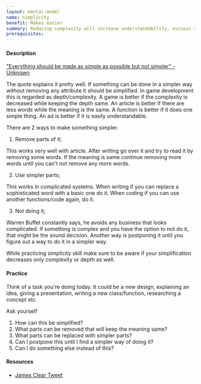```yaml
---
layout: mental-model
name: Simplicity
benefit: Makes easier
summary: Reducing complexity will increase understandability, success rate, growth and many other things.
prerequisites:
---
```


#### Description

["Everything should be made as simple as possible but not simpler" - Unknown](https://www.youtube.com/watch?v=4ibabROYccs&feature=youtu.be&t=1149)

The quote explains it pretty well. If something can be done in a simpler way without removing any attribute it should be simplified. In game development this is regarded as depth/complexity. A game is better if the complexity is decreased while keeping the depth same. An article is better if there are less words while the meaning is the same. A function is better if it does one simple thing. An ad is better if it is easily understandable. 

There are 2 ways to make something simpler. 

1. Remove parts of it;

This works very well with article. After writing go over it and try to read it by removing some words. If the meaning is same continue removing more words until you can't not remove any more words. 

2. Use simpler parts;

This works in complicated systems. When writing if you can replace a sophisticated word with a basic one do it. When coding if you can use another functions/code again, do it.  


3. Not doing it;

Warren Buffet constantly says, he avoids any business that looks complicated. If something is complex and you have the option to not do it, that might be the sound decision. Another way is postponing it until you figure out a way to do it in a simpler way. 

While practicing simplicity skill make sure to be aware if your simplification decreases only complexity or depth as well.


#### Practice

Think of a task you're doing today. It could be a new design, explaining an idea, giving a presentation, writing a new class/function, researching a concept etc.

Ask yourself 

1. How can this be simplified?
2. What parts can be removed that will keep the meaning same?
3. What parts can be replaced with simpler parts?
4. Can I postpone this until I find a simpler way of doing it?
5. Can I do something else instead of this?

#### Resources

- [James Clear Tweet](https://twitter.com/JamesClear/status/1301500683833823233)
